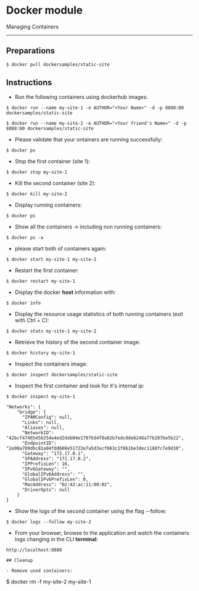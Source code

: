 # Docker module
Managing Containers

---

## Preparations
```
$ docker pull dockersamples/static-site
```

## Instructions

 - Run the following containers using dockerhub images:
```
$ docker run --name my-site-1 -e AUTHOR="<Your Name>" -d -p 8880:80 dockersamples/static-site
```
```
$ docker run --name my-site-2 -e AUTHOR="<Your friend's Name>" -d -p 8888:80 dockersamples/static-site
```

 - Please validate that your ontainers are running successfully:
```
$ docker ps
```

 - Stop the first container (site 1):
```
$ docker stop my-site-1
```

 - Kill the second container (site 2):
```
$ docker kill my-site-2
```

 - Display running containers:
```
$ docker ps
```

 - Show all the containers -> including non running containers:
```
$ docker ps -a
```

 - please start both of containers again:
```
$ docker start my-site-1 my-site-2
```

 - Restart the first container:
```
$ docker restart my-site-1
```

 - Display the docker **host** information with:
```
$ docker info
```

 - Display the resource usage statistics of both running containers (exit with Ctrl + C):
```
$ docker stats my-site-1 my-site-2
```

 - Retrieve the history of the second container image:
```
$ docker history my-site-1
```

 - Inspect the containers image:
```
$ docker inspect dockersamples/static-site
```

 - Inspect the first container and look for it's internal ip:
```
$ docker inspect my-site-1
```
```
"Networks": {
    "bridge": {
      "IPAMConfig": null,
      "Links": null,
      "Aliases": null,
      "NetworkID": "42bcf47465456254e4ed2deb04e17076d4f0a82b7edc0de6248a77b287be5b22",
      "EndpointID": "2e00a709dbc81a84fdd608e51722e7a5d3acf063c1f861be3dec1188fc7e9d38",
      "Gateway": "172.17.0.1",
      "IPAddress": "172.17.0.2",
      "IPPrefixLen": 16,
      "IPv6Gateway": "",
      "GlobalIPv6Address": "",
      "GlobalIPv6PrefixLen": 0,
      "MacAddress": "02:42:ac:11:00:02",
      "DriverOpts": null
    }
}
```

 - Show the logs of the second container using the flag --follow:
```
$ docker logs --follow my-site-2
```

 - From your browser, browse to the application and watch the containers logs changing in the CLI **terminal**:
```
http://localhost:8888
```

 ```
## Cleanup

 - Remove used containers:
```
$ docker rm -f my-site-2 my-site-1
```

